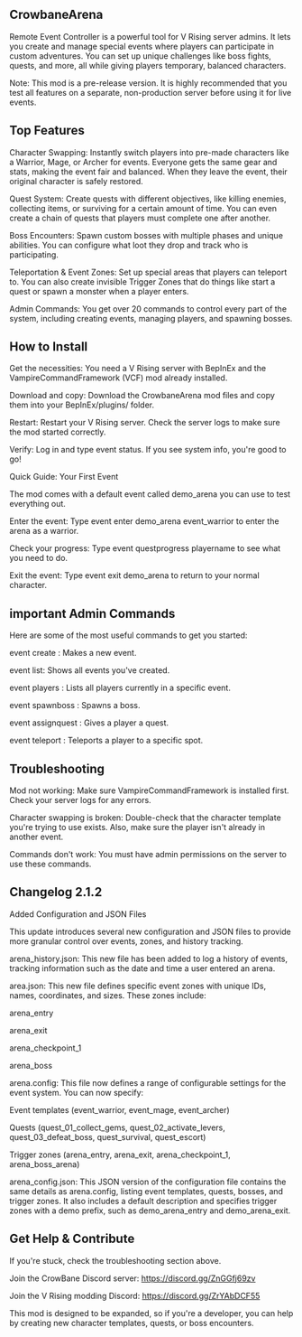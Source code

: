 
## CrowbaneArena 
Remote Event Controller is a powerful tool for V Rising server admins. It lets you create and manage special events where players can participate in custom adventures. You can set up unique challenges like boss fights, quests, and more, all while giving players temporary, balanced characters.

Note: This mod is a pre-release version. It is highly recommended that you test all features on a separate, non-production server before using it for live events.

## Top Features

Character Swapping: Instantly switch players into pre-made characters like a Warrior, Mage, or Archer for events. Everyone gets the same gear and stats, making the event fair and balanced. When they leave the event, their original character is safely restored.

Quest System: Create quests with different objectives, like killing enemies, collecting items, or surviving for a certain amount of time. You can even create a chain of quests that players must complete one after another.

Boss Encounters: Spawn custom bosses with multiple phases and unique abilities. You can configure what loot they drop and track who is participating.

Teleportation & Event Zones: Set up special areas that players can teleport to. You can also create invisible Trigger Zones that do things like start a quest or spawn a monster when a player enters.

Admin Commands: You get over 20 commands to control every part of the system, including creating events, managing players, and spawning bosses.

## How to Install

Get the necessities: You need a V Rising server with BepInEx and the VampireCommandFramework (VCF) mod already installed.

Download and copy: Download the CrowbaneArena mod files and copy them into your BepInEx/plugins/ folder.

Restart: Restart your V Rising server. Check the server logs to make sure the mod started correctly.

Verify: Log in and type event status. If you see system info, you're good to go!

Quick Guide: Your First Event

The mod comes with a default event called demo_arena you can use to test everything out.

Enter the event: Type event enter demo_arena event_warrior to enter the arena as a warrior.

Check your progress: Type event questprogress playername to see what you need to do.

Exit the event: Type event exit demo_arena to return to your normal character.

## important Admin Commands

Here are some of the most useful commands to get you started:

event create <eventId> <name> <description>: Makes a new event.

event list: Shows all events you've created.

event players <eventId>: Lists all players currently in a specific event.

event spawnboss <bossId>: Spawns a boss.

event assignquest <playerName> <questId>: Gives a player a quest.

event teleport <playerName> <x> <y> <z>: Teleports a player to a specific spot.

## Troubleshooting

Mod not working: Make sure VampireCommandFramework is installed first. Check your server logs for any errors.

Character swapping is broken: Double-check that the character template you're trying to use exists. Also, make sure the player isn't already in another event.

Commands don't work: You must have admin permissions on the server to use these commands.

## Changelog 2.1.2

Added Configuration and JSON Files

This update introduces several new configuration and JSON files to provide more granular control over events, zones, and history tracking.


arena_history.json: This new file has been added to log a history of events, tracking information such as the date and time a user entered an arena.

area.json: This new file defines specific event zones with unique IDs, names, coordinates, and sizes. These zones include:

arena_entry

arena_exit

arena_checkpoint_1

arena_boss

arena.config: This file now defines a range of configurable settings for the event system. You can now specify:

Event templates (event_warrior, event_mage, event_archer)

Quests (quest_01_collect_gems, quest_02_activate_levers, quest_03_defeat_boss, quest_survival, quest_escort)

Trigger zones (arena_entry, arena_exit, arena_checkpoint_1, arena_boss_arena)

arena_config.json: This JSON version of the configuration file contains the same details as arena.config, listing event templates, quests, bosses, and trigger zones. It also includes a default description and specifies trigger zones with a demo prefix, such as demo_arena_entry and demo_arena_exit.

## Get Help & Contribute

If you're stuck, check the troubleshooting section above.

Join the CrowBane Discord server: https://discord.gg/ZnGGfj69zv

Join the V Rising modding Discord: https://discord.gg/ZrYAbDCF55

This mod is designed to be expanded, so if you're a developer, you can help by creating new character templates, quests, or boss encounters.
